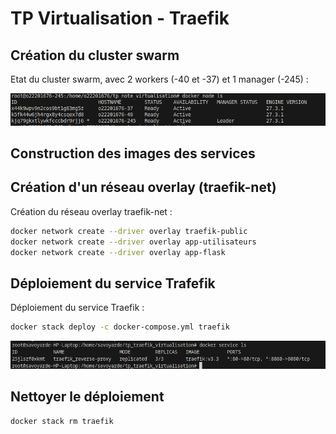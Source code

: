 # TP Virtualisation - Traefik

## Création du cluster swarm

Etat du cluster swarm, avec 2 workers (-40 et -37) et 1 manager (-245) :

![swarm](/assets/nodes.png)

## Construction des images des services

<!-- TODO -->

## Création d'un réseau overlay (traefik-net)

Création du réseau overlay traefik-net :

```bash
docker network create --driver overlay traefik-public
docker network create --driver overlay app-utilisateurs
docker network create --driver overlay app-flask
```

## Déploiement du service Trafefik

Déploiement du service Traefik :

```bash
docker stack deploy -c docker-compose.yml traefik
```

![traefik-replicas](/assets/traefik_replicas.png)

## Nettoyer le déploiement

```bash
docker stack rm traefik
```